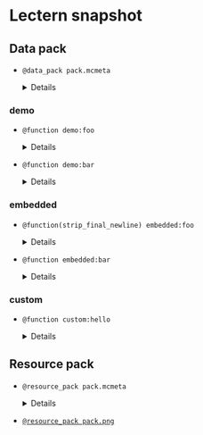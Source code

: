 # Lectern snapshot

## Data pack

- `@data_pack pack.mcmeta`

  <details>

  ```json
  {
    "pack": {
      "pack_format": 6,
      "description": ""
    }
  }
  ```

  </details>

### demo

- `@function demo:foo`

  <details>

  ```mcfunction
  say foo
  ```

  </details>

- `@function demo:bar`

  <details>

  ```mcfunction
  say bar
  ```

  </details>

### embedded

- `@function(strip_final_newline) embedded:foo`

  <details>

  ```mcfunction
  say foo
  ```

  </details>

- `@function embedded:bar`

  <details>

  ```mcfunction
  say bar
  ```

  </details>

### custom

- `@function custom:hello`

  <details>

  ```mcfunction
  say hello
  say bye
  say hello
  say bye
  say hello
  say bye
  say hello
  say bye
  say hello
  say bye
  say hello
  say bye
  say hello
  say bye
  say hello
  say bye
  say hello
  say bye
  say hello
  say bye
  say hello
  say bye
  say hello
  say bye
  say hello
  say bye
  say hello
  say bye
  say hello
  say bye
  say hello
  say bye
  say hello
  say bye
  say hello
  say bye
  say hello
  say bye
  say hello
  say bye
  say hello
  say bye
  say hello
  say bye
  say hello
  say bye
  say hello
  say bye
  ```

  </details>

## Resource pack

- `@resource_pack pack.mcmeta`

  <details>

  ```json
  {
    "pack": {
      "pack_format": 6,
      "description": ""
    }
  }
  ```

  </details>

- [`@resource_pack pack.png`](pack.png)

